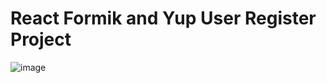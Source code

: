# React Formik and Yup User Register Project

![image](https://github.com/user-attachments/assets/18a3a91b-57fe-402b-a09a-d2ce62b6dd73)

